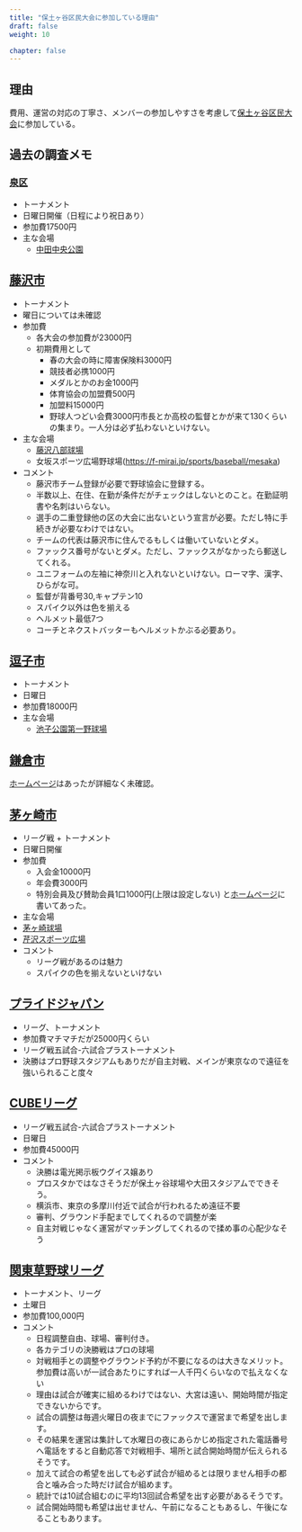 ```yaml
---
title: "保土ヶ谷区民大会に参加している理由"
draft: false
weight: 10

chapter: false
---
```


## 理由

費用、運営の対応の丁寧さ、メンバーの参加しやすさを考慮して[保土ヶ谷区民大会](http://kokudai.gotohp.jp/kumin/top.html)に参加している。

## 過去の調査メモ

### [泉区](<http://www.geocities.jp/xwpdr953/46kisoku.html>)

- トーナメント
- 日曜日開催（日程により祝日あり）
- 参加費17500円
- 主な会場
  - [中田中央公園](http://www.nakatachuo-park.com/)

## [藤沢市](<http://www12.plala.or.jp/kane0777/index.html>)

- トーナメント
- 曜日については未確認
- 参加費
  - 各大会の参加費が23000円
  - 初期費用として
    - 春の大会の時に障害保険料3000円
    - 競技者必携1000円
    - メダルとかのお金1000円
    - 体育協会の加盟費500円
    - 加盟料15000円
    - 野球人つどい会費3000円市長とか高校の監督とかが来て130くらいの集まり。一人分は必ず払わないといけない。
- 主な会場
  - [藤沢八部球場](https://f-mirai.jp/sports/baseball/happe)
  - 女坂スポーツ広場野球場(<https://f-mirai.jp/sports/baseball/mesaka>)
- コメント
  - 藤沢市チーム登録が必要で野球協会に登録する。
  - 半数以上、在住、在勤が条件だがチェックはしないとのこと。在勤証明書や名刺はいらない。
  - 選手の二重登録他の区の大会に出ないという宣言が必要。ただし特に手続きが必要なわけではない。
  - チームの代表は藤沢市に住んでるもしくは働いていないとダメ。
  - ファックス番号がないとダメ。ただし、ファックスがなかったら郵送してくれる。
  - ユニフォームの左袖に神奈川と入れないといけない。ローマ字、漢字、ひらがな可。
  - 監督が背番号30,キャプテン10
  - スパイク以外は色を揃える
  - ヘルメット最低7つ
  - コーチとネクストバッターもヘルメットかぶる必要あり。

## [逗子市](http://www.zushi-taikyo.com)

- トーナメント
- 日曜日
- 参加費18000円
- 主な会場
  - [池子公園第一野球場](https://www.city.zushi.kanagawa.jp/sports/daiichi-kouenn/baseball-ground.html)

## [鎌倉市](https://www.city.kamakura.kanagawa.jp/sports/taikyou.html)

[ホームページ](https://www.city.kamakura.kanagawa.jp/sports/taikyou.html)はあったが詳細なく未確認。

## [茅ヶ崎市](<http://w01.drive-net.jp/~x017104442/top.htm>)

- リーグ戦 + トーナメント
- 日曜日開催
- 参加費
  - 入会金10000円
  - 年会費3000円
  - 特別会員及び賛助会員1口1000円(上限は設定しない)
と[ホームページ](http://w01.drive-net.jp/~x017104442/top.htm)に書いてあった。
- 主な会場
- [茅ヶ崎球場](https://www.city.chigasaki.kanagawa.jp/sports/1006320/baseball/1006452.html)
- [芹沢スポーツ広場](https://www.city.chigasaki.kanagawa.jp/sports/1006320/baseball/1006453.html)
- コメント
  - リーグ戦があるのは魅力
  - スパイクの色を揃えないといけない

## [プライドジャパン](http://pridejapan.net)

- リーグ、トーナメント
- 参加費マチマチだが25000円くらい
- リーグ戦五試合-六試合プラストーナメント
- 決勝はプロ野球スタジアムもありだが自主対戦、メインが東京なので遠征を強いられること度々

## [CUBEリーグ](https://cube-leage.com)

- リーグ戦五試合-六試合プラストーナメント
- 日曜日
- 参加費45000円
- コメント
  - 決勝は電光掲示板ウグイス嬢あり
  - プロスタかではなさそうだが保土ヶ谷球場や大田スタジアムでできそう。
  - 横浜市、東京の多摩川付近で試合が行われるため遠征不要
  - 審判、グラウンド手配までしてくれるので調整が楽
  - 自主対戦じゃなく運営がマッチングしてくれるので揉め事の心配少なそう

## [関東草野球リーグ](http://kankusa.main.jp/kusayakyu.com/)

- トーナメント、リーグ
- 土曜日
- 参加費100,000円
- コメント
  - 日程調整自由、球場、審判付き。
  - 各カテゴリの決勝戦はプロの球場
  - 対戦相手との調整やグラウンド予約が不要になるのは大きなメリット。参加費は高いが一試合あたりにすれば一人千円くらいなので払えなくない
  - 理由は試合が確実に組めるわけではない、大宮は遠い、開始時間が指定できないからです。
  - 試合の調整は毎週火曜日の夜までにファックスで運営まで希望を出します。
  - その結果を運営は集計して水曜日の夜にあらかじめ指定された電話番号へ電話をすると自動応答で対戦相手、場所と試合開始時間が伝えられるそうです。
  - 加えて試合の希望を出しても必ず試合が組めるとは限りません相手の都合と噛み合った時だけ試合が組めます。
  - 統計では10試合組むのに平均13回試合希望を出す必要があるそうです。
  - 試合開始時間も希望は出せません、午前になることもあるし、午後になることもあります。
